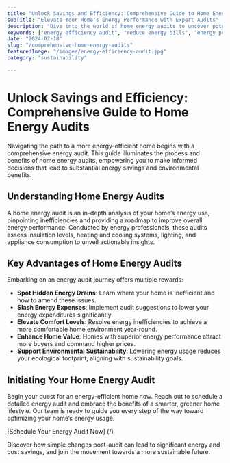 ```yaml
---
title: "Unlock Savings and Efficiency: Comprehensive Guide to Home Energy Audits"
subTitle: "Elevate Your Home's Energy Performance with Expert Audits"
description: "Dive into the world of home energy audits to uncover potential savings, boost your home's energy efficiency, and contribute to a greener planet."
keywords: ["energy efficiency audit", "reduce energy bills", "energy performance", "green home", "energy audit benefits"]
date: "2024-02-18"
slug: "/comprehensive-home-energy-audits"
featuredImage: "/images/energy-efficiency-audit.jpg"
category: "sustainability"

---
```


# Unlock Savings and Efficiency: Comprehensive Guide to Home Energy Audits

Navigating the path to a more energy-efficient home begins with a comprehensive energy audit. This guide illuminates the process and benefits of home energy audits, empowering you to make informed decisions that lead to substantial energy savings and environmental benefits.

## Understanding Home Energy Audits

A home energy audit is an in-depth analysis of your home’s energy use, pinpointing inefficiencies and providing a roadmap to improve overall energy performance. Conducted by energy professionals, these audits assess insulation levels, heating and cooling systems, lighting, and appliance consumption to unveil actionable insights.

## Key Advantages of Home Energy Audits

Embarking on an energy audit journey offers multiple rewards:
- **Spot Hidden Energy Drains**: Learn where your home is inefficient and how to amend these issues.
- **Slash Energy Expenses**: Implement audit suggestions to lower your energy expenditures significantly.
- **Elevate Comfort Levels**: Resolve energy inefficiencies to achieve a more comfortable home environment year-round.
- **Enhance Home Value**: Homes with superior energy performance attract more buyers and command higher prices.
- **Support Environmental Sustainability**: Lowering energy usage reduces your ecological footprint, aligning with sustainability goals.

## Initiating Your Home Energy Audit

Begin your quest for an energy-efficient home now. Reach out to schedule a detailed energy audit and embrace the benefits of a smarter, greener home lifestyle. Our team is ready to guide you every step of the way toward optimizing your home’s energy usage.

[Schedule Your Energy Audit Now] (/)

Discover how simple changes post-audit can lead to significant energy and cost savings, and join the movement towards a more sustainable future.

